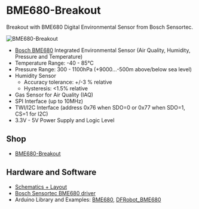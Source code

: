 # BME680-Breakout
Breakout with BME680 Digital Environmental Sensor from Bosch Sensortec.

![BME680-Breakout](https://github.com/watterott/BME680-Breakout/raw/master/hardware/BME680-Breakout_v10.jpg)

* [Bosch BME680](https://www.bosch-sensortec.com/bst/products/all_products/bme680) Integrated Environmental Sensor (Air Quality, Humidity, Pressure and Temperature)
* Temperature Range: -40 - 85°C
* Pressure Range: 300 - 1100hPa (+9000...-500m above/below sea level)
* Humidity Sensor
  * Accuracy tolerance: +/-3 % relative
  * Hysteresis: <1.5% relative
* Gas Sensor for Air Quality (IAQ)
* SPI Interface (up to 10MHz)
* TWI/I2C Interface (address 0x76 when SDO=0 or 0x77 when SDO=1, CS=1 for I2C)
* 3.3V - 5V Power Supply and Logic Level


## Shop
* [BME680-Breakout](http://www.watterott.com/en/BME680-Breakout)


## Hardware and Software
* [Schematics + Layout](https://github.com/watterott/BME680-Breakout/tree/master/hardware)
* [Bosch Sensortec BME680 driver](https://github.com/BoschSensortec/BME680_driver)
* Arduino Library and Examples: [BME680](https://github.com/kriswiner/BME680), [DFRobot_BME680](https://github.com/DFRobot/DFRobot_BME680)
